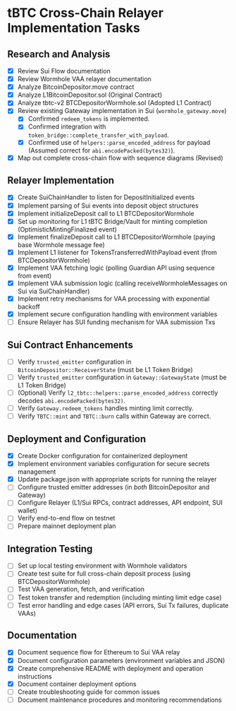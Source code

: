 # tBTC Cross-Chain Relayer Implementation Tasks

## Research and Analysis
- [x] Review Sui Flow documentation
- [x] Review Wormhole VAA relayer documentation
- [x] Analyze BitcoinDepositor.move contract
- [x] Analyze L1BitcoinDepositor.sol (Original Contract)
- [x] Analyze tbtc-v2 BTCDepositorWormhole.sol (Adopted L1 Contract)
- [x] Review existing Gateway implementation in Sui (`wormhole_gateway.move`)
    - [x] Confirmed `redeem_tokens` is implemented.
    - [x] Confirmed integration with `token_bridge::complete_transfer_with_payload`.
    - [x] Confirmed use of `helpers::parse_encoded_address` for payload (Assumed correct for `abi.encodePacked(bytes32)`).
- [x] Map out complete cross-chain flow with sequence diagrams (Revised)

## Relayer Implementation
- [x] Create SuiChainHandler to listen for DepositInitialized events
- [x] Implement parsing of Sui events into deposit object structures
- [x] Implement initializeDeposit call to L1 BTCDepositorWormhole
- [x] Set up monitoring for L1 tBTC Bridge/Vault for minting completion (OptimisticMintingFinalized event)
- [x] Implement finalizeDeposit call to L1 BTCDepositorWormhole (paying base Wormhole message fee)
- [x] Implement L1 listener for TokensTransferredWithPayload event (from BTCDepositorWormhole)
- [x] Implement VAA fetching logic (polling Guardian API using sequence from event)
- [x] Implement VAA submission logic (calling receiveWormholeMessages on Sui via SuiChainHandler)
- [x] Implement retry mechanisms for VAA processing with exponential backoff
- [x] Implement secure configuration handling with environment variables
- [ ] Ensure Relayer has SUI funding mechanism for VAA submission Txs

## Sui Contract Enhancements
- [ ] Verify `trusted_emitter` configuration in `BitcoinDepositor::ReceiverState` (must be L1 Token Bridge)
- [ ] Verify `trusted_emitter` configuration in `Gateway::GatewayState` (must be L1 Token Bridge)
- [ ] (Optional) Verify `l2_tbtc::helpers::parse_encoded_address` correctly decodes `abi.encodePacked(bytes32)`.
- [ ] Verify `Gateway.redeem_tokens` handles minting limit correctly.
- [ ] Verify `TBTC::mint` and `TBTC::burn` calls within Gateway are correct.

## Deployment and Configuration
- [x] Create Docker configuration for containerized deployment
- [x] Implement environment variables configuration for secure secrets management
- [x] Update package.json with appropriate scripts for running the relayer
- [ ] Configure trusted emitter addresses (in *both* BitcoinDepositor and Gateway)
- [ ] Configure Relayer (L1/Sui RPCs, contract addresses, API endpoint, SUI wallet)
- [ ] Verify end-to-end flow on testnet
- [ ] Prepare mainnet deployment plan

## Integration Testing
- [ ] Set up local testing environment with Wormhole validators
- [ ] Create test suite for full cross-chain deposit process (using BTCDepositorWormhole)
- [ ] Test VAA generation, fetch, and verification
- [ ] Test token transfer and redemption (including minting limit edge case)
- [ ] Test error handling and edge cases (API errors, Sui Tx failures, duplicate VAAs)

## Documentation
- [x] Document sequence flow for Ethereum to Sui VAA relay
- [x] Document configuration parameters (environment variables and JSON)
- [x] Create comprehensive README with deployment and operation instructions
- [x] Document container deployment options
- [ ] Create troubleshooting guide for common issues
- [ ] Document maintenance procedures and monitoring recommendations 